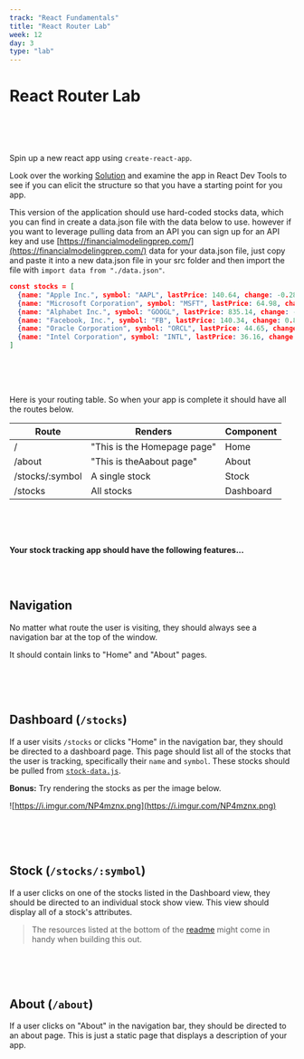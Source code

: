```yaml
---
track: "React Fundamentals"
title: "React Router Lab"
week: 12
day: 3
type: "lab"
---
```


# React Router Lab

<br>
<br>
<br>

Spin up a new react app using `create-react-app`.

Look over the working [Solution](https://vhixt.csb.app/) and examine the app in React Dev Tools to see if you can elicit the structure so that you have a starting point for you app.

This version of the application should use hard-coded stocks data, which you can find in create a data.json file with the data below to use. however if you want to leverage pulling data from an API you can sign up for an API key and use [https://financialmodelingprep.com/](https://financialmodelingprep.com/) data for your data.json file, just copy and paste it into a new data.json file in your src folder and then import the file with `import data from "./data.json"`.

```json
const stocks = [
  {name: "Apple Inc.", symbol: "AAPL", lastPrice: 140.64, change: -0.280000000000001, high: 141.74, low: 140.35, open: 141.5},
  {name: "Microsoft Corporation", symbol: "MSFT", lastPrice: 64.98, change: 0.109999999999999, high: 65.45, low: 64.76, open: 65.12},
  {name: "Alphabet Inc.", symbol: "GOOGL", lastPrice: 835.14, change: -4.50999999999999, high: 844, low: 829.1, open: 842},
  {name: "Facebook, Inc.", symbol: "FB", lastPrice: 140.34, change: 0.810000000000002, high: 141.0244, low: 139.76, open: 140.08},
  {name: "Oracle Corporation", symbol: "ORCL", lastPrice: 44.65, change: -0.300000000000004, high: 45.09, low: 44.575, open: 44.91},
  {name: "Intel Corporation", symbol: "INTL", lastPrice: 36.16, change: -0.370000000000005, high: 36.78, low: 36.125, open: 36.58}
]
```

<br>
<br>
<br>

Here is your routing table. So when your app is complete it should have all the routes below.

| Route           | Renders                     | Component |
| --------------- | --------------------------- | --------- |
| /               | "This is the Homepage page" | Home      |
| /about          | "This is theAabout page"    | About     |
| /stocks/:symbol | A single stock              | Stock     |
| /stocks         | All stocks                  | Dashboard |

<br>
<br>
<br>

**Your stock tracking app should have the following features...**

<br>
<br>

## Navigation

No matter what route the user is visiting, they should always see a navigation bar at the top of the window.

It should contain links to "Home" and "About" pages.

<br>
<br>
<br>

## Dashboard (`/stocks`)

If a user visits `/stocks` or clicks "Home" in the navigation bar, they should be directed to a dashboard page. This page should list all of the stocks that the user is tracking, specifically their `name` and `symbol`. These stocks should be pulled from [`stock-data.js`](./stock-data.js).

**Bonus:** Try rendering the stocks as per the image below.

![https://i.imgur.com/NP4mznx.png](https://i.imgur.com/NP4mznx.png)

<br>
<br>
<br>

## Stock (`/stocks/:symbol`)

If a user clicks on one of the stocks listed in the Dashboard view, they should be directed to an individual stock show view. This view should display all of a stock's attributes.

> The resources listed at the bottom of the [readme](README.md) might come in handy when building this out.

<br>
<br>
<br>

## About (`/about`)

If a user clicks on "About" in the navigation bar, they should be directed to an about page. This is just a static page that displays a description of your app.
